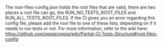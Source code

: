 The root-files-config.json holds the root files that are valid, there are two places a root file can go, the RUN_NO_TESTS_ROOT_FILES and RUN_ALL_TESTS_ROOT_FILES. If the CI gives you an error regarding this config file, please add the root file to one of these lists, depending on if it needs to run tests or not. For more information, refer to the wiki here: https://github.com/oppia/oppia/wiki/Partial-CI-Tests-Structure#root-files-config